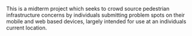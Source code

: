 This is a midterm project which seeks to crowd source pedestrian infrastructure concerns by individuals submitting problem spots on their mobile and web based devices, largely intended for use at an individuals current location. 
